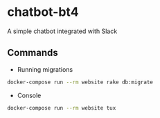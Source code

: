 # chatbot-bt4
A simple chatbot integrated with Slack

## Commands
* Running migrations
```bash
docker-compose run --rm website rake db:migrate
```
* Console
```bash
docker-compose run --rm website tux
```
